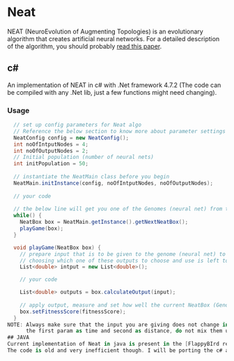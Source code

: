 # Neat
NEAT (NeuroEvolution of Augmenting Topologies) is an evolutionary algorithm that creates artificial neural networks. For a detailed description of the algorithm, you should probably [read this paper](http://nn.cs.utexas.edu/downloads/papers/stanley.ec02.pdf).

## c#
An implementation of NEAT in c# with .Net framework 4.7.2 (The code can be compiled with any .Net lib, just a few functions might need changing).

### Usage
```c#
  // set up config parameters for Neat algo
  // Reference the below section to know more about parameter settings in NeatConfig
  NeatConfig config = new NeatConfig();
  int noOfIntputNodes = 4;
  int noOfOutputNodes = 2;
  // Initial population (number of neural nets)
  int initPopulation = 50;
  
  // instantiate the NeatMain class before you begin
  NeatMain.initInstance(config, noOfIntputNodes, noOfOutputNodes);
  
  // your code
  
  // the below line will get you one of the Genomes (neural net) from the entire population
  while() {
    NeatBox box = NeatMain.getInstance().getNextNeatBox();
    playGame(box);
  }

  void playGame(NeatBox box) {
    // prepare input that is to be given to the genome (neural net) to get a list of outputs
    // choosing which one of these outputs to choose and use is left to the user's discretion
    List<double> intput = new List<double>();

    // your code

    List<double> outputs = box.calculateOutput(input);
    
    // apply output, measure and set how well the current NeatBox (Genome) has performed
    box.setFitnessScore(fitnessScore);
  }
NOTE: Always make sure that the input you are giving does not change in order at any point in time. For ex: if you are giving
      the first param as time and second as distance, do not mix them up in any of the future calls to calculate output.
## JAVA
Current implementation of Neat in java is present in the [FlappyBIrd repo](https://github.com/AbhijeetKale/FlappyBird/tree/master/bin).
The code is old and very inefficient though. I will be porting the c# algo code to java once it is finished.
